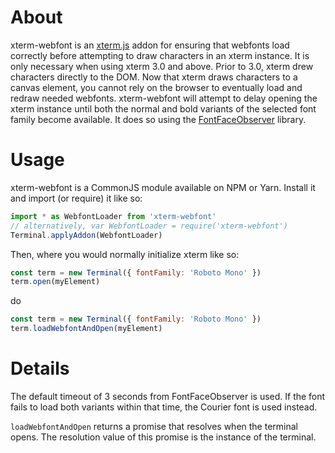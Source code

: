 # About

xterm-webfont is an [xterm.js](https://github.com/xtermjs/xterm.js) addon for ensuring that webfonts load correctly before attempting to draw characters in an xterm instance. It is only necessary when using xterm 3.0 and above. Prior to 3.0, xterm drew characters directly to the DOM. Now that xterm draws characters to a canvas element, you cannot rely on the browser to eventually load and redraw needed webfonts. xterm-webfont will attempt to delay opening the xterm instance until both the normal and bold variants of the selected font family become available. It does so using the [FontFaceObserver](https://github.com/bramstein/fontfaceobserver) library.

# Usage

xterm-webfont is a CommonJS module available on NPM or Yarn. Install it and import (or require) it like so:

```js
import * as WebfontLoader from 'xterm-webfont'
// alternatively, var WebfontLoader = require('xterm-webfont')
Terminal.applyAddon(WebfontLoader)
```

Then, where you would normally initialize xterm like so:

```js
const term = new Terminal({ fontFamily: 'Roboto Mono' })
term.open(myElement)
```

do

```js
const term = new Terminal({ fontFamily: 'Roboto Mono' })
term.loadWebfontAndOpen(myElement)
```

# Details

The default timeout of 3 seconds from FontFaceObserver is used. If the font fails to load both variants within that time, the Courier font is used instead.

`loadWebfontAndOpen` returns a promise that resolves when the terminal opens. The resolution value of this promise is the instance of the terminal.
